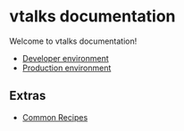 # vtalks documentation

Welcome to vtalks documentation!

* [Developer environment](development.md)
* [Production environment](production.md)

## Extras

* [Common Recipes](common_recipes.md)
